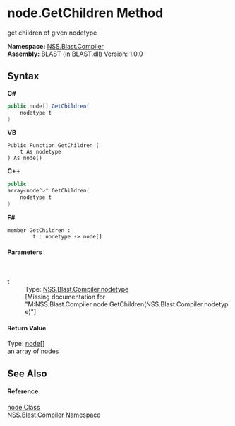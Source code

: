 # node.GetChildren Method 
 

get children of given nodetype

**Namespace:**&nbsp;<a href="26a25caa-f50b-92ad-f15c-dbb9db1493ae">NSS.Blast.Compiler</a><br />**Assembly:**&nbsp;BLAST (in BLAST.dll) Version: 1.0.0

## Syntax

**C#**<br />
``` C#
public node[] GetChildren(
	nodetype t
)
```

**VB**<br />
``` VB
Public Function GetChildren ( 
	t As nodetype
) As node()
```

**C++**<br />
``` C++
public:
array<node^>^ GetChildren(
	nodetype t
)
```

**F#**<br />
``` F#
member GetChildren : 
        t : nodetype -> node[] 

```


#### Parameters
&nbsp;<dl><dt>t</dt><dd>Type: <a href="e28d8f32-0117-cb7b-5d31-0a3d9a5d6817">NSS.Blast.Compiler.nodetype</a><br />\[Missing <param name="t"/> documentation for "M:NSS.Blast.Compiler.node.GetChildren(NSS.Blast.Compiler.nodetype)"\]</dd></dl>

#### Return Value
Type: <a href="7dc9b7e9-64ad-f224-ae1a-4e6639739f56">node</a>[]<br />an array of nodes

## See Also


#### Reference
<a href="7dc9b7e9-64ad-f224-ae1a-4e6639739f56">node Class</a><br /><a href="26a25caa-f50b-92ad-f15c-dbb9db1493ae">NSS.Blast.Compiler Namespace</a><br />